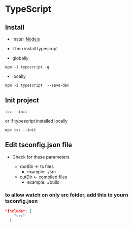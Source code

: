 # TypeScript

## Install

- Install [Nodejs](https://nodejs.org/en)
- Then install typescript

- globally

```shell
npm -i typescript -g
```

- locally

```shell
npm -i typescript  --save-dev
```

## Init project

```shell
tsc --init
```

or if typescript installed locally

```shell
npx tsc --init
```

## Edit tsconfig.json file

- Check for these parameters

  - rootDir <- ts files
    - example: ./src
  - outDir <- compiled files
    - example: ./build

### to allow watch on only src folder, add this to yourn tsconfig.json

```json
"include": [
    "src"
  ]
```
